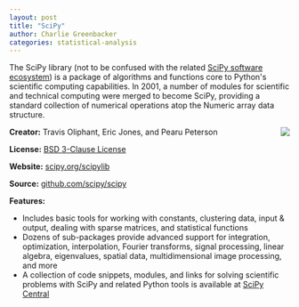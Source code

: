 ```yaml
---
layout: post
title: "SciPy"
author: Charlie Greenbacker
categories: statistical-analysis
---
```

The SciPy library (not to be confused with the related [SciPy software ecosystem](http://www.scipy.org/)) is a package of algorithms and functions core to Python's scientific computing capabilities. In 2001, a number of modules for scientific and technical computing were merged to become SciPy, providing a standard collection of numerical operations atop the Numeric array data structure.

[<img style="float: right" src="{{ site.url }}/img/scipy_logo.png" />](http://www.scipy.org/scipylib/index.html)

__Creator:__ Travis Oliphant, Eric Jones, and Pearu Peterson

__License:__ [BSD 3-Clause License](http://opensource.org/licenses/BSD-3-Clause)

__Website:__ [scipy.org/scipylib](http://www.scipy.org/scipylib/index.html)

__Source:__ [github.com/scipy/scipy](https://github.com/scipy/scipy)

__Features:__

* Includes basic tools for working with constants, clustering data, input & output, dealing with sparse matrices, and statistical functions
* Dozens of sub-packages provide advanced support for integration, optimization, interpolation, Fourier transforms, signal processing, linear algebra, eigenvalues, spatial data, multidimensional image processing, and more
* A collection of code snippets, modules, and links for solving scientific problems with SciPy and related Python tools is available at [SciPy Central](http://scipy-central.org/)

